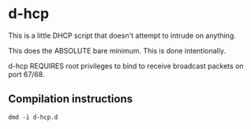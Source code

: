 # d-hcp
This is a little DHCP script that doesn't attempt to intrude on anything. 

This does the ABSOLUTE bare minimum. This is done intentionally. 

d-hcp REQUIRES root privileges to bind to receive broadcast packets on port 67/68.

## Compilation instructions
`dmd -i d-hcp.d`

